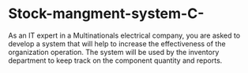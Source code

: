 # Stock-mangment-system-C-
As an IT expert in a Multinationals electrical company, you are asked to develop a system that will help to increase the effectiveness of the organization operation. The system will be used by the inventory department to keep track on the component quantity and reports.
